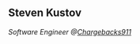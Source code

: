 ## Steven Kustov

<p><em>Software Engineer @<a href="https://chargebacks911.com/" target="_blank" >Chargebacks911
